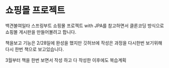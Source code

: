 쇼핑몰 프로젝트
====

백견불여일타 스프링부트  쇼핑몰 프로젝트 with JPA를 참고하면서 클론코딩 방식으로 쇼핑몰 게시판을 만들어볼려고 합니다.

책을보고 기능은 2/28일에 완성을 했지만 깃허브에 작성은 과정을 다시한번 보기위해 다시 한번 책으로 보고있습니다.

3월부터 책을 한번 보면서 작성 하고 다 작성한 이후에도 복습계획
